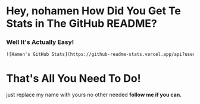 # Hey, nohamen How Did You Get Te Stats in The GitHub README?
### Well It's Actually Easy!
```html
![Hamen's GitHub Stats](https://github-readme-stats.vercel.app/api?username=nohamen&show_icons=true&theme=dracula)
```
# That's All You Need To Do!

just replace my name with yours no other needed
**follow me if you can.**
